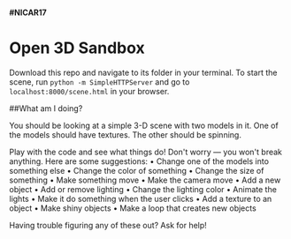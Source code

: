 #### #NICAR17

Open 3D Sandbox
======

Download this repo and navigate to its folder in your terminal.
To start the scene, run `python -m SimpleHTTPServer` and go to `localhost:8000/scene.html` in your browser.

##What am I doing?

You should be looking at a simple 3-D scene with two models in it. One of the models should have textures. The other should be spinning.

Play with the code and see what things do! Don't worry — you won't break anything. 
Here are some suggestions:
• Change one of the models into something else
• Change the color of something
• Change the size of something
• Make something move
• Make the camera move
• Add a new object
• Add or remove lighting
• Change the lighting color
• Animate the lights
• Make it do something when the user clicks
• Add a texture to an object
• Make shiny objects
• Make a loop that creates new objects

Having trouble figuring any of these out? Ask for help!
